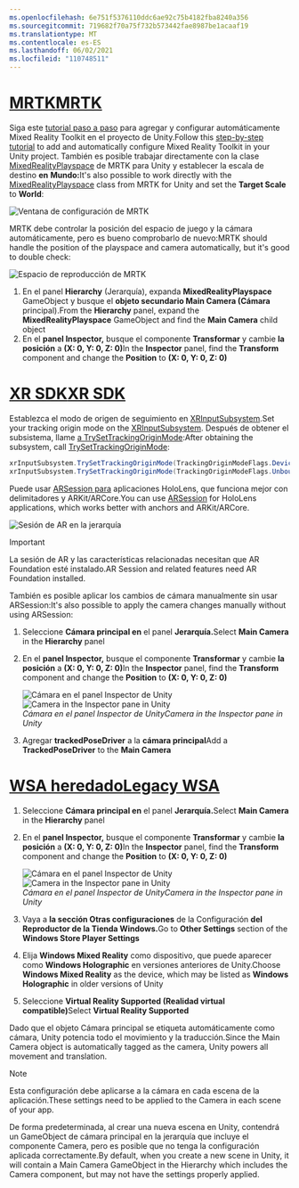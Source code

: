 ```yaml
---
ms.openlocfilehash: 6e751f5376110ddc6ae92c75b4182fba8240a356
ms.sourcegitcommit: 719682f70a75f732b573442fae8987be1acaaf19
ms.translationtype: MT
ms.contentlocale: es-ES
ms.lasthandoff: 06/02/2021
ms.locfileid: "110748511"
---
```

# <a name="mrtk"></a>[<span data-ttu-id="e5645-101">MRTK</span><span class="sxs-lookup"><span data-stu-id="e5645-101">MRTK</span></span>](#tab/mrtk)
<!-- NEVER CHANGE THE ABOVE LINE! -->

<span data-ttu-id="e5645-102">Siga este [tutorial paso a paso](../../tutorials/mr-learning-base-01.md) para agregar y configurar automáticamente Mixed Reality Toolkit en el proyecto de Unity.</span><span class="sxs-lookup"><span data-stu-id="e5645-102">Follow this [step-by-step tutorial](../../tutorials/mr-learning-base-01.md) to add and automatically configure Mixed Reality Toolkit in your Unity project.</span></span> <span data-ttu-id="e5645-103">También es posible trabajar directamente con la clase [MixedRealityPlayspace](/dotnet/api/microsoft.mixedreality.toolkit.mixedrealityplayspace) de MRTK para Unity y establecer la escala de destino **en** **Mundo:**</span><span class="sxs-lookup"><span data-stu-id="e5645-103">It's also possible to work directly with the [MixedRealityPlayspace](/dotnet/api/microsoft.mixedreality.toolkit.mixedrealityplayspace) class from MRTK for Unity and set the **Target Scale** to **World**:</span></span>

![Ventana de configuración de MRTK](../../images/mrtk-target-scale.png)

<span data-ttu-id="e5645-105">MRTK debe controlar la posición del espacio de juego y la cámara automáticamente, pero es bueno comprobarlo de nuevo:</span><span class="sxs-lookup"><span data-stu-id="e5645-105">MRTK should handle the position of the playspace and camera automatically, but it's good to double check:</span></span>

![Espacio de reproducción de MRTK](../../images/mrtk-playspace.png)

1. <span data-ttu-id="e5645-107">En el panel **Hierarchy** (Jerarquía), expanda **MixedRealityPlayspace** GameObject y busque el **objeto secundario Main Camera (Cámara** principal).</span><span class="sxs-lookup"><span data-stu-id="e5645-107">From the **Hierarchy** panel, expand the **MixedRealityPlayspace** GameObject and find the **Main Camera** child object</span></span>
2. <span data-ttu-id="e5645-108">En el **panel Inspector,** busque el componente **Transformar** y cambie **la posición** a **(X: 0, Y: 0, Z: 0)**</span><span class="sxs-lookup"><span data-stu-id="e5645-108">In the **Inspector** panel, find the **Transform** component and change the **Position** to **(X: 0, Y: 0, Z: 0)**</span></span>

# <a name="xr-sdk"></a>[<span data-ttu-id="e5645-109">XR SDK</span><span class="sxs-lookup"><span data-stu-id="e5645-109">XR SDK</span></span>](#tab/xr)
<!-- NEVER CHANGE THE ABOVE LINE! -->

<span data-ttu-id="e5645-110">Establezca el modo de origen de seguimiento en [XRInputSubsystem](https://docs.unity3d.com/Documentation/ScriptReference/XR.XRInputSubsystem.html).</span><span class="sxs-lookup"><span data-stu-id="e5645-110">Set your tracking origin mode on the [XRInputSubsystem](https://docs.unity3d.com/Documentation/ScriptReference/XR.XRInputSubsystem.html).</span></span> <span data-ttu-id="e5645-111">Después de obtener el subsistema, llame [a TrySetTrackingOriginMode](https://docs.unity3d.com/Documentation/ScriptReference/XR.XRInputSubsystem.TrySetTrackingOriginMode.html):</span><span class="sxs-lookup"><span data-stu-id="e5645-111">After obtaining the subsystem, call [TrySetTrackingOriginMode](https://docs.unity3d.com/Documentation/ScriptReference/XR.XRInputSubsystem.TrySetTrackingOriginMode.html):</span></span>

```cs
xrInputSubsystem.TrySetTrackingOriginMode(TrackingOriginModeFlags.Device);
xrInputSubsystem.TrySetTrackingOriginMode(TrackingOriginModeFlags.Unbounded); // Recommendation for OpenXR
```

<span data-ttu-id="e5645-112">Puede usar [ARSession para](https://docs.unity3d.com/Packages/com.unity.xr.arfoundation@2.1/manual/index.html#installing-ar-foundation) aplicaciones HoloLens, que funciona mejor con delimitadores y ARKit/ARCore.</span><span class="sxs-lookup"><span data-stu-id="e5645-112">You can use [ARSession](https://docs.unity3d.com/Packages/com.unity.xr.arfoundation@2.1/manual/index.html#installing-ar-foundation) for HoloLens applications, which works better with anchors and ARKit/ARCore.</span></span>

![Sesión de AR en la jerarquía](../../images/xrsdk-arsession.png)

> [!IMPORTANT]
> <span data-ttu-id="e5645-114">La sesión de AR y las características relacionadas necesitan que AR Foundation esté instalado.</span><span class="sxs-lookup"><span data-stu-id="e5645-114">AR Session and related features need AR Foundation installed.</span></span>

<span data-ttu-id="e5645-115">También es posible aplicar los cambios de cámara manualmente sin usar ARSession:</span><span class="sxs-lookup"><span data-stu-id="e5645-115">It's also possible to apply the camera changes manually without using ARSession:</span></span>

1. <span data-ttu-id="e5645-116">Seleccione **Cámara principal en** el panel **Jerarquía.**</span><span class="sxs-lookup"><span data-stu-id="e5645-116">Select **Main Camera** in the **Hierarchy** panel</span></span>
1. <span data-ttu-id="e5645-117">En el **panel Inspector,** busque el componente **Transformar** y cambie **la posición** a **(X: 0, Y: 0, Z: 0)**</span><span class="sxs-lookup"><span data-stu-id="e5645-117">In the **Inspector** panel, find the **Transform** component and change the **Position** to **(X: 0, Y: 0, Z: 0)**</span></span>

   <span data-ttu-id="e5645-118">![Cámara en el panel Inspector de Unity](../../images/maincamera-350px.png)</span><span class="sxs-lookup"><span data-stu-id="e5645-118">![Camera in the Inspector pane in Unity](../../images/maincamera-350px.png)</span></span>  
   <span data-ttu-id="e5645-119">*Cámara en el panel Inspector de Unity*</span><span class="sxs-lookup"><span data-stu-id="e5645-119">*Camera in the Inspector pane in Unity*</span></span>

1. <span data-ttu-id="e5645-120">Agregar **trackedPoseDriver** a la **cámara principal**</span><span class="sxs-lookup"><span data-stu-id="e5645-120">Add a **TrackedPoseDriver** to the **Main Camera**</span></span>

# <a name="legacy-wsa"></a>[<span data-ttu-id="e5645-121">WSA heredado</span><span class="sxs-lookup"><span data-stu-id="e5645-121">Legacy WSA</span></span>](#tab/wsa)
<!-- NEVER CHANGE THE ABOVE LINE! -->

1. <span data-ttu-id="e5645-122">Seleccione **Cámara principal en** el panel **Jerarquía.**</span><span class="sxs-lookup"><span data-stu-id="e5645-122">Select **Main Camera** in the **Hierarchy** panel</span></span>
1. <span data-ttu-id="e5645-123">En el **panel Inspector,** busque el componente **Transformar** y cambie **la posición** a **(X: 0, Y: 0, Z: 0)**</span><span class="sxs-lookup"><span data-stu-id="e5645-123">In the **Inspector** panel, find the **Transform** component and change the **Position** to **(X: 0, Y: 0, Z: 0)**</span></span>

   <span data-ttu-id="e5645-124">![Cámara en el panel Inspector de Unity](../../images/maincamera-350px.png)</span><span class="sxs-lookup"><span data-stu-id="e5645-124">![Camera in the Inspector pane in Unity](../../images/maincamera-350px.png)</span></span>  
   <span data-ttu-id="e5645-125">*Cámara en el panel Inspector de Unity*</span><span class="sxs-lookup"><span data-stu-id="e5645-125">*Camera in the Inspector pane in Unity*</span></span>

1. <span data-ttu-id="e5645-126">Vaya a **la sección Otras configuraciones** de la Configuración **del Reproductor de la Tienda Windows.**</span><span class="sxs-lookup"><span data-stu-id="e5645-126">Go to **Other Settings** section of the **Windows Store Player Settings**</span></span>
1. <span data-ttu-id="e5645-127">Elija **Windows Mixed Reality** como dispositivo, que puede aparecer como **Windows Holographic** en versiones anteriores de Unity.</span><span class="sxs-lookup"><span data-stu-id="e5645-127">Choose **Windows Mixed Reality** as the device, which may be listed as **Windows Holographic** in older versions of Unity</span></span>
1. <span data-ttu-id="e5645-128">Seleccione **Virtual Reality Supported (Realidad virtual compatible)**</span><span class="sxs-lookup"><span data-stu-id="e5645-128">Select **Virtual Reality Supported**</span></span>

<span data-ttu-id="e5645-129">Dado que el objeto Cámara principal se etiqueta automáticamente como cámara, Unity potencia todo el movimiento y la traducción.</span><span class="sxs-lookup"><span data-stu-id="e5645-129">Since the Main Camera object is automatically tagged as the camera, Unity powers all movement and translation.</span></span>

>[!NOTE]
><span data-ttu-id="e5645-130">Esta configuración debe aplicarse a la cámara en cada escena de la aplicación.</span><span class="sxs-lookup"><span data-stu-id="e5645-130">These settings need to be applied to the Camera in each scene of your app.</span></span>
>
><span data-ttu-id="e5645-131">De forma predeterminada, al crear una nueva escena en Unity, contendrá un GameObject de cámara principal en la jerarquía que incluye el componente Camera, pero es posible que no tenga la configuración aplicada correctamente.</span><span class="sxs-lookup"><span data-stu-id="e5645-131">By default, when you create a new scene in Unity, it will contain a Main Camera GameObject in the Hierarchy which includes the Camera component, but may not have the settings properly applied.</span></span>
